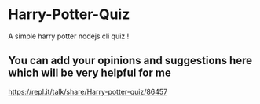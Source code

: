 # Harry-Potter-Quiz
A simple harry potter nodejs cli quiz !

## You can add your opinions and suggestions here which will be very helpful for me 
https://repl.it/talk/share/Harry-potter-quiz/86457